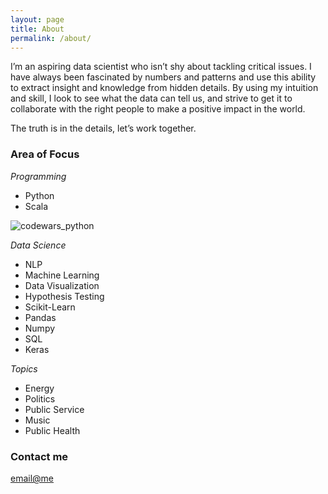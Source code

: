 ```yaml
---
layout: page
title: About
permalink: /about/
---
```


I’m an aspiring data scientist who isn’t shy about tackling critical issues. I have always been fascinated by numbers and patterns and use this ability to extract insight and knowledge from hidden details. 
By using my intuition and skill, I look to see what the data can tell us, and strive to get it to collaborate with the right people to make a positive impact in the world. 

The truth is in the details, let’s work together.

### Area of Focus

_Programming_
- Python
- Scala

![codewars_python](https://www.codewars.com/users/babyakja/badges/large)

_Data Science_

- NLP
- Machine Learning
- Data Visualization
- Hypothesis Testing
- Scikit-Learn
- Pandas
- Numpy
- SQL
- Keras


_Topics_

- Energy
- Politics
- Public Service
- Music
- Public Health

### Contact me

[email@me](james.babyak@gmail.com)
